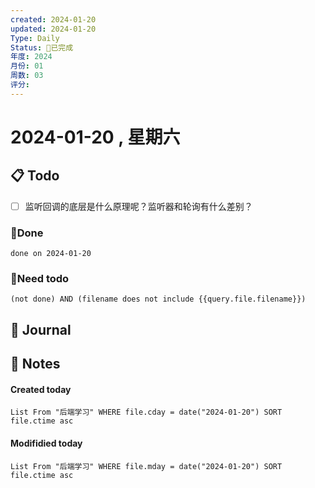 ```yaml
---
created: 2024-01-20
updated: 2024-01-20
Type: Daily
Status: 🎃已完成
年度: 2024
月份: 01
周数: 03
评分:
---
```

# 2024-01-20 , 星期六

## 📋 Todo
- [ ] 监听回调的底层是什么原理呢？监听器和轮询有什么差别？
### 🍰Done
```tasks
done on 2024-01-20
```
### 🍕Need todo

```tasks
(not done) AND (filename does not include {{query.file.filename}}) 
```
## 📆 Journal


## 📑 Notes


#### Created today

```dataview
List From "后端学习" WHERE file.cday = date("2024-01-20") SORT file.ctime asc
```


#### Modifidied today

```dataview
List From "后端学习" WHERE file.mday = date("2024-01-20") SORT file.ctime asc
```